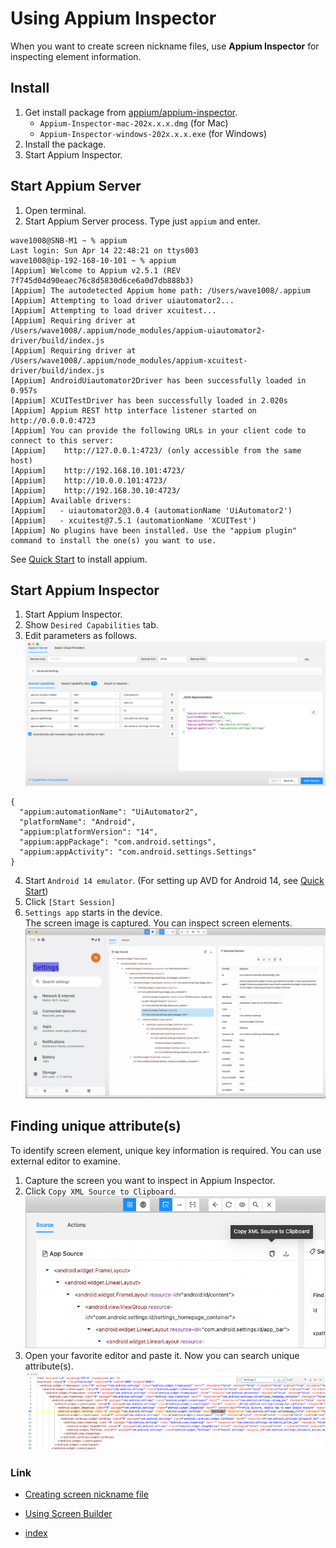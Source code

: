# Using Appium Inspector

When you want to create screen nickname files, use **Appium Inspector** for inspecting element information.

## Install

1. Get install package from [appium/appium-inspector](https://github.com/appium/appium-inspector/releases).
    - `Appium-Inspector-mac-202x.x.x.dmg` (for Mac)
    - `Appium-Inspector-windows-202x.x.x.exe` (for Windows)
2. Install the package.
3. Start Appium Inspector.

## Start Appium Server

1. Open terminal.
2. Start Appium Server process. Type just ```appium``` and enter.

```
wave1008@SNB-M1 ~ % appium
Last login: Sun Apr 14 22:48:21 on ttys003
wave1008@ip-192-168-10-101 ~ % appium
[Appium] Welcome to Appium v2.5.1 (REV 7f745d04d90eaec76c8d5830d6ce6a0d7db888b3)
[Appium] The autodetected Appium home path: /Users/wave1008/.appium
[Appium] Attempting to load driver uiautomator2...
[Appium] Attempting to load driver xcuitest...
[Appium] Requiring driver at /Users/wave1008/.appium/node_modules/appium-uiautomator2-driver/build/index.js
[Appium] Requiring driver at /Users/wave1008/.appium/node_modules/appium-xcuitest-driver/build/index.js
[Appium] AndroidUiautomator2Driver has been successfully loaded in 0.957s
[Appium] XCUITestDriver has been successfully loaded in 2.020s
[Appium] Appium REST http interface listener started on http://0.0.0.0:4723
[Appium] You can provide the following URLs in your client code to connect to this server:
[Appium] 	http://127.0.0.1:4723/ (only accessible from the same host)
[Appium] 	http://192.168.10.101:4723/
[Appium] 	http://10.0.0.101:4723/
[Appium] 	http://192.168.30.10:4723/
[Appium] Available drivers:
[Appium]   - uiautomator2@3.0.4 (automationName 'UiAutomator2')
[Appium]   - xcuitest@7.5.1 (automationName 'XCUITest')
[Appium] No plugins have been installed. Use the "appium plugin" command to install the one(s) you want to use.
```

See [Quick Start](../../quick-start.md) to install appium.

## Start Appium Inspector

1. Start Appium Inspector.
2. Show `Desired Capabilities` tab.
3. Edit parameters as follows.
   <br>![](../_images/desired_capability_android.png)<br>

```
{
  "appium:automationName": "UiAutomator2",
  "platformName": "Android",
  "appium:platformVersion": "14",
  "appium:appPackage": "com.android.settings",
  "appium:appActivity": "com.android.settings.Settings"
}
```

4. Start `Android 14 emulator`. (For setting up AVD for Android 14, see [Quick Start](../../quick-start.md))
5. Click `[Start Session]`
6. `Settings app` starts in the device. <br>The screen image is captured. You can inspect screen elements.
   <br>![](../_images/screen_captured_in_inspector.png)

## Finding unique attribute(s)

To identify screen element, unique key information is required. You can use external editor to examine.

1. Capture the screen you want to inspect in Appium Inspector.
2. Click `Copy XML Source to Clipboard`.
   <br>![](../_images/copy_xml_source_to_clipboard.png)
3. Open your favorite editor and paste it. Now you can search unique attribute(s).
   <br>![](../_images/finding_unique_attributes_in_editor.png)

### Link

- [Creating screen nickname file](creating_screen_nickname_file.md)
- [Using Screen Builder](using_screen_builder.md)


- [index](../../index.md)
